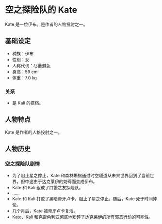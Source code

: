 # 空之探险队的 Kate

Kate 是一位伊布。是作者的人格投射之一。

## 基础设定

- 种族：伊布
- 性别：女
- 人称代词：尽量避免
- 身高：59 cm
- 体重：7.0 kg

### 关系

- 是 Kali 的搭档。

## 人物特点

Kate 是作者的人格投射之一。

## 人物历史

### 空之探险队剧情

- 为了阻止星之停止，Kate 和森林蜥蜴通过时空隧道从未来世界回到了当前世界，但中途由于达克莱伊的妨碍而变成伊布。
- Kate 和 Kali 组成了口袋之友探险队。
- ……
- Kate 和 Kali 打败了黑暗帝牙卢卡，阻止了星之停止。随后，Kate 死于时间悖论。
- 几个月后，Kate 被帝牙卢卡复活。
- Kate、Kali 和克雷色利亚彻底地粉碎了达克莱伊的所有邪恶行动的可能性。
